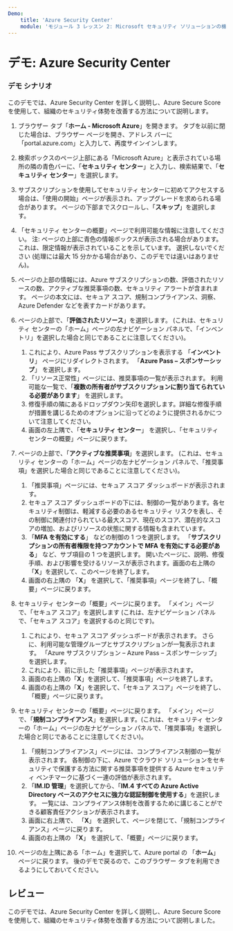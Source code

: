 ```yaml
---
Demo:
    title: 'Azure Security Center'
    module: 'モジュール 3 レッスン 2: Microsoft セキュリティ ソリューションの機能を説明する: Azure のセキュリティ管理機能について説明する'
---
```


# デモ: Azure Security Center

### デモ シナリオ

このデモでは、Azure Security Center を詳しく説明し、Azure Secure Score を使用して、組織のセキュリティ体勢を改善する方法について説明します。

1. ブラウザー タブ「**ホーム - Microsoft Azure**」を開きます。  タブを以前に閉じた場合は、ブラウザー ページを開き、アドレス バーに「portal.azure.com」と入力して、再度サインインします。

1. 検索ボックスのページ上部にある「Microsoft Azure」と表示されている場所の隣の青色バーに、「**セキュリティ センター**」と入力し、検索結果で、「**セキュリティ センター**」を選択します。

1. サブスクリプションを使用してセキュリティ センターに初めてアクセスする場合は、「使用の開始」ページが表示され、アップグレードを求められる場合があります。  ページの下部までスクロールし、「**スキップ**」を選択します。

1. 「セキュリティ センターの概要」ページで利用可能な情報に注意してください。  注: ページの上部に青色の情報ボックスが表示される場合があります。これは、限定情報が表示されていることを示しています。  選択しないでください (処理には最大 15 分かかる場合があり、このデモでは違いはありません)。

1. ページの上部の情報には、Azure サブスクリプションの数、評価されたリソースの数、アクティブな推奨事項の数、セキュリティ アラートが含まれます。  ページの本文には、セキュア スコア、規制コンプライアンス、洞察、Azure Defender などを表すカードがあります。  

1. ページの上部で、「**評価されたリソース**」を選択します。  (これは、セキュリティ センターの「ホーム」ページの左ナビゲーション パネルで、「インベントリ」を選択した場合と同じであることに注意してください)。
    1. これにより、Azure Pass サブスクリプションを表示する 「**インベントリ**」 ページにリダイレクトされます。  「**Azure Pass – スポンサーシップ**」 を選択します。
    1. 「リソース正常性」ページには、推奨事項の一覧が表示されます。  利用可能な一覧で、「**複数の所有者がサブスクリプションに割り当てられている必要があります**」 を選択します。
    1. 修復手順の隣にあるドロップダウン矢印を選択します。詳細な修復手順が措置を講じるためのオプションに沿ってどのように提供されるかについて注意してください。  
    1. 画面の左上隅で、「**セキュリティ センター**」 を選択し、「セキュリティ センターの概要」ページに戻ります。

1. ページの上部で、「**アクティブな推奨事項**」を選択します。  (これは、セキュリティ センターの「ホーム」ページの左ナビゲーション パネルで、「推奨事項」を選択した場合と同じであることに注意してください)。
    1. 「推奨事項」ページには、セキュア スコア ダッシュボードが表示されます。 
    1. セキュア スコア ダッシュボードの下には、制御の一覧があります。各セキュリティ制御は、軽減する必要のあるセキュリティ リスクを表し、その制御に関連付けられている最大スコア、現在のスコア、潜在的なスコアの増加、およびリソースの状態に関する情報も含まれています。  
    1. 「**MFA を有効にする**」 などの制御の 1 つを選択します。  「**サブスクリプションの所有者権限を持つアカウントで MFA を有効にする必要がある**」 など、サブ項目の 1 つを選択します。  開いたページに、説明、修復手順、および影響を受けるリソースが表示されます。画面の右上隅の「**X**」を選択して、このページを終了します。
    1. 画面の右上隅の 「**X**」 を選択して、「推奨事項」ページを終了し、「概要」ページに戻ります。

1. セキュリティ センターの「概要」ページに戻ります。  「メイン」ページで、「セキュア スコア」を選択します (これは、左ナビゲーション パネルで、「セキュア スコア」を選択するのと同じです)。
    1. これにより、セキュア スコア ダッシュボードが表示されます。  さらに、利用可能な管理グループとサブスクリプションが一覧表示されます。  「Azure サブスクリプション – Azure Pass – スポンサーシップ」を選択します。
    1. これにより、前に示した「推奨事項」ページが表示されます。
    1. 画面の右上隅の「**X**」を選択して、「推奨事項」ページを終了します。
    1. 画面の右上隅の「**X**」を選択して、「セキュア スコア」ページを終了し、「概要」ページに戻ります。

1. セキュリティ センターの「概要」ページに戻ります。  「メイン」ページで、「**規制コンプライアンス**」を選択します。(これは、セキュリティ センターの「ホーム」ページの左ナビゲーション パネルで、「推奨事項」を選択した場合と同じであることに注意してください)。
    1. 「規制コンプライアンス」ページには、コンプライアンス制御の一覧が表示されます。  各制御の下に、Azure でクラウド ソリューションをセキュリティで保護する方法に関する推奨事項を提供する Azure セキュリティ ベンチマークに基づく一連の評価が表示されます。
    1. 「**IM.ID 管理**」を選択してから、「**IM.4 すべての Azure Active Directory ベースのアクセスに強力な認証制御を使用する**」を選択します。  一覧には、コンプライアンス体制を改善するために講じることができる顧客責任アクションが表示されます。
    1. 画面に右上隅で、 「**X**」 を選択して、ページを閉じて、「規制コンプライアンス」ページに戻ります。
    1. 画面の右上隅の 「**X**」 を選択して、「概要」ページに戻ります。

1. ページの左上隅にある「ホーム」を選択して、Azure portal の 「**ホーム**」 ページに戻ります。  後のデモで戻るので、このブラウザー タブを利用できるようにしておいてください。

## レビュー

このデモでは、Azure Security Center を詳しく説明し、Azure Secure Score を使用して、組織のセキュリティ体勢を改善する方法について説明しました。

